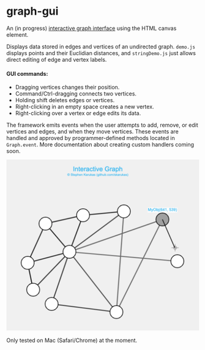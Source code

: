 # graph-gui
An (in progress) [interactive graph interface](https://skarukas.github.io/graph-gui/index.html) using the HTML canvas element. 

Displays data stored in edges and vertices of an undirected graph. `demo.js` displays points and their Euclidian distances, and `stringDemo.js` just allows direct editing of edge and vertex labels.

#### GUI commands:
- Dragging vertices changes their position.
- Command/Ctrl-dragging connects two vertices. 
- Holding shift deletes edges or vertices. 
- Right-clicking in an empty space creates a new vertex.
- Right-clicking over a vertex or edge edits its data.

The framework emits events when the user attempts to add, remove, or edit vertices and edges, and when they move vertices. These events are handled and approved by programmer-defined methods located in `Graph.event`. More documentation about creating custom handlers coming soon.


![Screenshot](./graph-story.png)

Only tested on Mac (Safari/Chrome) at the moment.
